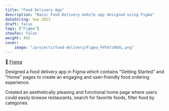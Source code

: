 ```yaml
---
title: "Food Delivery App"
description: "Basic Food Delivery mobile app designed using Figma"
dateString: Sep 2023
draft: false
tags: ["Figma"]
showToc: false
weight: 402
cover:
    image: "/projects/food-delivery/Figma_FHTm7z9bhL.png"
--- 
```


🔗 [Figma](https://www.figma.com/file/kX6AJikngpeFhI4bfz9leq/Food-Delivery-App?type=design&node-id=206%3A173&mode=design&t=TQc8qAZc84VKlkW3-1)

Designed a food delivery app in Figma which contains "Getting Started" and "Home" pages to create an engaging and user-friendly food ordering experience.

Created an aesthetically pleasing and functional home page where users could easily browse restaurants, search for favorite foods, filter food by categories.